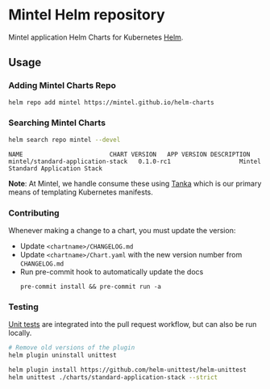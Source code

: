 # Mintel Helm repository

Mintel application Helm Charts for Kubernetes [Helm](https://helm.sh/).

## Usage

### Adding Mintel Charts Repo

```sh
helm repo add mintel https://mintel.github.io/helm-charts
```

### Searching Mintel Charts

```sh
helm search repo mintel --devel
```

```
NAME              			CHART VERSION	APP VERSION	DESCRIPTION
mintel/standard-application-stack	0.1.0-rc1    	     		Mintel Standard Application Stack
```

**Note**: At Mintel, we handle consume these using [Tanka](https://tanka.dev/helm) which is our primary means of templating Kubernetes manifests.

### Contributing

Whenever making a change to a chart, you must update the version:
- Update `<chartname>/CHANGELOG.md`
- Update `<chartname>/Chart.yaml` with the new version number from `CHANGELOG.md`
- Run pre-commit hook to automatically update the docs
    ````
    pre-commit install && pre-commit run -a
    ````

### Testing

[Unit tests](https://github.com/helm-unittest/helm-unittest) are integrated into the pull request workflow, but can also be run locally.

```sh
# Remove old versions of the plugin
helm plugin uninstall unittest

helm plugin install https://github.com/helm-unittest/helm-unittest
helm unittest ./charts/standard-application-stack --strict
```
